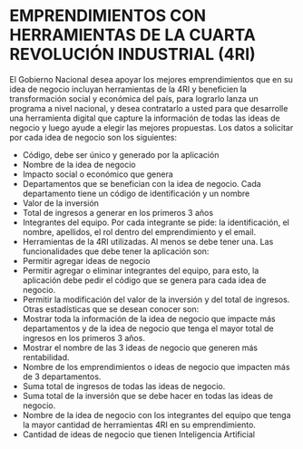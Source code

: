 # EMPRENDIMIENTOS CON HERRAMIENTAS DE LA CUARTA REVOLUCIÓN INDUSTRIAL (4RI)
El Gobierno Nacional desea apoyar los mejores emprendimientos que en su idea de negocio
incluyan herramientas de la 4RI y beneficien la transformación social y económica del país, para
lograrlo lanza un programa a nivel nacional, y desea contratarlo a usted para que desarrolle una
herramienta digital que capture la información de todas las ideas de negocio y luego ayude a elegir
las mejores propuestas.
Los datos a solicitar por cada idea de negocio son los siguientes:
- Código, debe ser único y generado por la aplicación
- Nombre de la idea de negocio
- Impacto social o económico que genera
- Departamentos que se benefician con la idea de negocio. Cada departamento tiene un
código de identificación y un nombre
- Valor de la inversión
- Total de ingresos a generar en los primeros 3 años
- Integrantes del equipo. Por cada integrante se pide: la identificación, el nombre, apellidos,
el rol dentro del emprendimiento y el email.
- Herramientas de la 4RI utilizadas. Al menos se debe tener una.
Las funcionalidades que debe tener la aplicación son:
- Permitir agregar ideas de negocio
- Permitir agregar o eliminar integrantes del equipo, para esto, la aplicación debe pedir el
código que se genera para cada idea de negocio.
- Permitir la modificación del valor de la inversión y del total de ingresos.
Otras estadísticas que se desean conocer son:
- Mostrar toda la información de la idea de negocio que impacte más departamentos y de la
idea de negocio que tenga el mayor total de ingresos en los primeros 3 años.
- Mostrar el nombre de las 3 ideas de negocio que generen más rentabilidad.
- Nombre de los emprendimientos o ideas de negocio que impacten más de 3 departamentos.
- Suma total de ingresos de todas las ideas de negocio.
- Suma total de la inversión que se debe hacer en todas las ideas de negocio.
- Nombre de la idea de negocio con los integrantes del equipo que tenga la mayor cantidad
de herramientas 4RI en su emprendimiento.
- Cantidad de ideas de negocio que tienen Inteligencia Artificial
